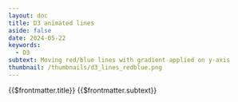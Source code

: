 ```yaml
---
layout: doc
title: D3 animated lines
aside: false
date: 2024-05-22
keywords:
  - D3
subtext: Moving red/blue lines with gradient applied on y-axis
thumbnail: /thumbnails/d3_lines_redblue.png
---
```


<FigureTitle>{{$frontmatter.title}}</FigureTitle>
<SubtitleHeader>{{$frontmatter.subtext}}</SubtitleHeader>
<D3PlotContainer>

<div class='' ref="svgContainer"></div>
</D3PlotContainer>

<script setup>
import { ref, onMounted, computed } from 'vue';
import * as d3 from 'd3';

const svgContainer = ref(null);

const width = 1000;
const height = 250;


// Function to generate data points
function generateData(start, stop, numPoints) {
  const step = (stop - start) / (numPoints - 1);
  return Array.from({ length: numPoints }, (_, i) => ({
    x: start + i * step,
    y: height / 2,
  }));
}

// Generate initial data points
let data = generateData(0, width, 3);
// Generate initial data points for multiple lines

const numLines = 10;
let datasets = Array.from({ length: numLines }, () => generateData(0, width, 10));

const x = d3.scaleLinear().domain([0, width]).range([0, width]);
const y = d3.scaleLinear().domain([0, height]).range([height, 0]);

function generateRandomCoordinates() {
  return datasets.map(data => {
    const newData = [...data];
    for (let i = 1; i < data.length - 1; i += 1) {
      newData[i] = {
        ...newData[i],
        y: Math.random() * height,
      };
    }
    return newData;
  });
}

// Create the SVG element
function createSvg() {
  const svg = d3.select(svgContainer.value).append('svg')
    .attr('preserveAspectRatio', 'xMinYMin meet')
    .attr('viewBox', [0, 0, width, height])


  const defs = svg.append('defs');

  const colorSchemes = [
    d3.interpolateBlues,
    d3.interpolateReds,
  ];

  colorSchemes.forEach((scheme, i) => {
    const gradient = defs.append('linearGradient')
      .attr('id', `lineGradient-${i}`)
      .attr('gradientUnits', 'userSpaceOnUse')
      .attr('x1', 0)
      .attr('y1', y(0))
      .attr('x2', 0)
      .attr('y2', y(height));

    const color = d3.scaleSequential().domain([0, height]).interpolator(scheme);

    gradient.selectAll('stop')
      .data(color.ticks().map((t, i, n) => ({ offset: `${100 * i / (n.length - 1)}%`, color: color(t) })))
      .enter().append('stop')
      .attr('offset', d => d.offset)
      .attr('stop-color', d => d.color);
  });

  return svg;
}

function updatePath(svg) {
  svg.selectAll('path')
    .data(datasets)
    .join(
      enter => enter.append('path')
        .attr('mix-blend-mode', 'multiply')
        .attr('fill', 'none')
        .attr('stroke', (d, i) => `url(#lineGradient-${i})`)
        .attr('stroke-width', 1.5)
        .attr('opacity', 1)
        .attr('d', d3.line().curve(d3.curveBasis)
          .x(d => x(d.x))
          .y(d => y(d.y))),
      update => update
        .transition()
        .duration(3000)
        .ease(d3.easeLinear)
        .attr('d', d3.line().curve(d3.curveBasis)
          .x(d => x(d.x))
          .y(d => y(d.y))),
      exit => exit.remove()
    );
}

onMounted(() => {
  const svg = createSvg();

  updatePath(svg);

  setInterval(() => {
    datasets = generateRandomCoordinates();
    updatePath(svg);
  }, 3000);
});
</script>
